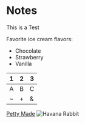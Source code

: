 # Notes

This is a Test

Favorite ice cream flavors:
- Chocolate
- Strawberry
- Vanilla

|1|2|3|
| --- | --- | --- |
|A|B|C| 
|~|+|&|

[Petty Made](www.pettymade.com)
![Havana Rabbit](https://upload.wikimedia.org/wikipedia/commons/9/99/OtisHavana.jpg)
